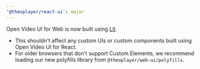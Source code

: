 ```yaml
---
'@theoplayer/react-ui': major
---
```


Open Video UI for Web is now built using [Lit](https://lit.dev/).

- This shouldn't affect any custom UIs or custom components built using Open Video UI for React.
- For older browsers that don't support Custom Elements, we recommend loading our new polyfills library from `@theoplayer/web-ui/polyfills`.
